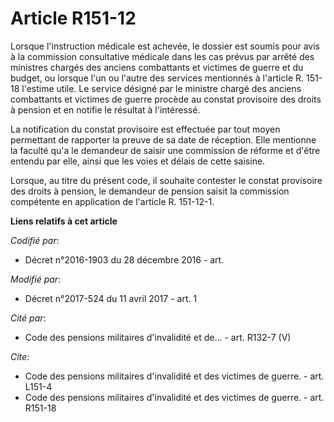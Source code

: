 # Article R151-12

Lorsque l'instruction médicale est achevée, le dossier est soumis pour avis à la commission consultative médicale dans les
cas prévus par arrêté des ministres chargés des anciens combattants et victimes de guerre et du budget, ou lorsque l'un ou
l'autre des services mentionnés à l'article R. 151-18 l'estime utile. Le service désigné par le ministre chargé des anciens
combattants et victimes de guerre procède au constat provisoire des droits à pension et en notifie le résultat à l'intéressé.

La notification du constat provisoire est effectuée par tout moyen permettant de rapporter la preuve de sa date de réception.
Elle mentionne la faculté qu'a le demandeur de saisir une commission de réforme et d'être entendu par elle, ainsi que les
voies et délais de cette saisine.

Lorsque, au titre du présent code, il souhaite contester le constat provisoire des droits à pension, le demandeur de pension
saisit la commission compétente en application de l'article R. 151-12-1.

**Liens relatifs à cet article**

_Codifié par_:

  - Décret n°2016-1903 du 28 décembre 2016 - art.

_Modifié par_:

  - Décret n°2017-524 du 11 avril 2017 - art. 1

_Cité par_:

  - Code des pensions militaires d'invalidité et de... - art. R132-7 (V)

_Cite_:

  - Code des pensions militaires d'invalidité et des victimes de guerre. - art. L151-4
  - Code des pensions militaires d'invalidité et des victimes de guerre. - art. R151-18

